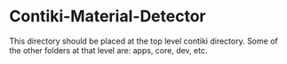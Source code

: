 # Contiki-Material-Detector

This directory should be placed at the top level contiki directory. Some of the other folders at that level are: apps, core, dev, etc.
